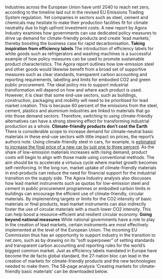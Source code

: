 Industries across the European Union have until 2040 to reach net zero, according to the timeline laid out in the revised EU Emissions Trading System regulation. Yet companies in sectors such as steel, cement and chemicals may hesitate to make their production facilities fit for climate neutrality due to high upfront investment costs. A new report by Agora Industry examines how governments can use dedicated policy measures to drive up demand for climate-friendly products and create ‘lead markets,’ thereby boosting the business case for rapid decarbonisation.
**Taking inspiration from efficiency labels**
The introduction of efficiency labels for white goods such as refrigerators and washing machines is a successful example of how policy measures can be used to promote sustainable product characteristics. The Agora report outlines how low-emission steel and other goods would likewise benefit from a broad set of supportive measures such as clear standards, transparent carbon accounting and reporting requirements, labelling and limits for embodied CO2 and green public procurement.
The ideal policy mix to support industrial transformation will depend on how and where each product is used. However, it is clear that some end-use sectors, such as buildings, construction, packaging and mobility will need to be prioritised for lead market creation. This is because 60 percent of the emissions from the steel, cement, plastics and aluminium industries are linked to materials that go into those demand sectors. Therefore, switching to using climate-friendly alternatives can have a strong steering effect for transforming industrial production as a whole.
**Climate-friendly products don’t cost the Earth**
There is considerable scope to increase demand for climate-neutral basic materials in these end-use sectors with little impact on prices, the report’s authors note. Using climate-friendly steel in cars, for example, is [estimated to increase the final price of a new car by just one to three percent](https://www.agora-energiewende.org/publications/tomorrows-markets-today/image/1891?cHash=5996bfab14c94a298e3b9041c8d49afa "How the higher costs of climate neutral basic materials would affect final product prices for consumers"). As the share of low-emission materials increases with rising demand, product costs will begin to align with those made using conventional methods. The aim should be to accelerate a virtuous cycle where market growth becomes self-reinforcing.
In the long run, market uptake of climate-friendly materials in end-products can reduce the need for financial support for the industrial transition on the supply side.
The Agora Industry analysis also discusses how lead market instruments such as quotas for low-emission steel and cement in public procurement programmes or embodied carbon limits in buildings can encourage the efficient use of climate-friendly, circular materials. By implementing targets or limits for the CO2 intensity of basic materials or final products, lead market instruments can also indirectly foster the use of circular materials with a much lower CO2 intensity. This can help boost a resource-efficient and resilient circular economy.
**Going beyond national measures**
While national governments have a role to play in the creation of lead markets, certain instruments are most effectively implemented at the level of the European Union. The incoming EU Commission thus has an opportunity to support industry in the transition to net zero, such as by drawing on its “soft superpower” of setting standards and transparent carbon accounting and reporting rules for the world’s biggest common market. Just as efficiency labels mandated in Europe have become the de facto global standard, the 27-nation bloc can lead in the creation of markets for climate-friendly products and the new technologies needed to make them.
The 58-page analysis ‘Creating markets for climate-friendly basic materials’ can be downloaded below.